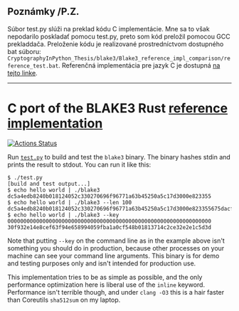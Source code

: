 ## Poznámky /P.Z.

Súbor test.py slúži na preklad kódu C implementácie. Mne sa to však nepodarilo poskladať pomocu test.py, preto som kód preložil pomocou GCC prekladdača.
Preloženie kódu je realizované prostredníctvom dostupného bat súboru: `CryptographyInPython_Thesis/blake3/Blake3_reference_impl_comparison/reference_test.bat`.
Referenčná implementácia pre jazyk C je dostupná <a href="https://github.com/oconnor663/blake3_reference_impl_c">na tejto linke</a>.

---
# C port of the BLAKE3 Rust [reference implementation](https://github.com/BLAKE3-team/BLAKE3/blob/master/reference_impl/reference_impl.rs)

[![Actions Status](https://github.com/oconnor663/blake3_reference_impl_c/workflows/tests/badge.svg)](https://github.com/oconnor663/blake3_reference_impl_c/actions)

Run [`test.py`](test.py) to build and test the `blake3` binary. The binary
hashes stdin and prints the result to stdout. You can run it like this:

```
$ ./test.py
[build and test output...]
$ echo hello world | ./blake3
dc5a4edb8240b018124052c330270696f96771a63b45250a5c17d3000e823355
$ echo hello world | ./blake3 --len 100
dc5a4edb8240b018124052c330270696f96771a63b45250a5c17d3000e823355675dacfc3ed1a06936ecae2697d6baeaa5e423c0efa51d45b322f3f2ca2ec03d1c5a692d6254d121c20dadf19e0d00e389deb89f2419da878379750df148e9883f482b56
$ echo hello world | ./blake3 --key 0000000000000000000000000000000000000000000000000000000000000000
30f932e14e8cef63f94e658994059fba1a0cf548b01813714c2ce32e2e1c5d3d
```

Note that putting `--key` on the command line as in the example above isn't
something you should do in production, because other processes on your machine
can see your command line arguments. This binary is for demo and testing
purposes only and isn't intended for production use.

This implementation tries to be as simple as possible, and the only performance
optimization here is liberal use of the `inline` keyword. Performance isn't
terrible though, and under `clang -O3` this is a hair faster than Coreutils
`sha512sum` on my laptop.
